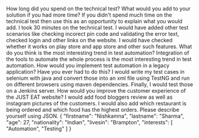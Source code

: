 How long did you spend on the technical test? What would you add to your solution if you had more time? If you didn't spend much time on the technical test then use this as an opportunity to explain what you would add.
I took 30 minutes on the technical test. I would have added other test scenarios like checking incorect pin code and validating the error text, checked login and other links on the website. I would have checked whether it works on play store and app store and other such features.
What do you think is the most interesting trend in test automation?
Integration of the tools to automate the whole process is the most interesting trend in test automation.
How would you implement test automation in a legacy application? Have you ever had to do this?
I would write my test cases in selenium with java and convert those into an xml file using TestNG and run on different browsers using maven dependencies. Finally, I would test those on a Jenkins server.
How would you improve the customer experience of the JUST EAT website?
I would add food bloggers review as well as instagram pictures of the customers. I would also add which restaurant is being ordered and which food has the highest orders.
Please describe yourself using JSON.
{
"firstname": "Nishkamna",
"lastname": "Sharma",
"age": 27,
"nationality": "Indian",
"livesin": "Brampton",
"interests": [
"Automation",
"Testing"
]
}
